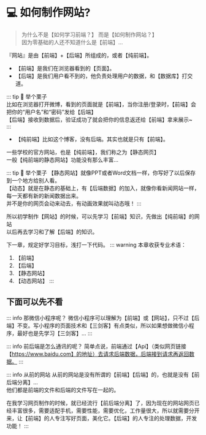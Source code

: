 # 💻 如何制作网站?
> 为什么不是【如何学习前端？】 而是【如何制作网站？】   
> 因为零基础的人还不知道什么是【前端】...  

『网站』是由【前端】+【后端】所组成的，或者【纯前端】。
 
- 【前端】是我们在浏览器看到的【页面】。  
- 【后端】是我们用户看不到的，他负责处理用户的数据，和【数据库】打交道。

::: tip 🌰 举个栗子  
比如在浏览器打开微博，看到的页面就是【前端】，当你注册/登录时，【前端】会把你的“用户名”和“密码”发给【后端】  
【后端】接收到数据后，验证成功了就会把你的信息返还给【前端】拿来展示~  
:::

- 【纯前端】比如这个博客，没有后端。其实也就是只有【前端】。

一些学校的官方网站，也是【纯前端】，我们称之为【静态网页】  
一般【纯前端的静态网站】功能没有那么丰富...

::: tip 🌰 举个栗子
【静态网站】就像PPT或者Word文档一样，你写好了以后保存到一个地方给别人看。  
【动态】就是在静态的基础上，有【后端数据】的加入，就像你看新闻网站一样，每一天都有新的新闻数据出来。  
并不是你的网页会动来动去，有动画效果就叫动态哦！
:::

所以初学制作【网站】的时候，可以先学习【前端】知识，先做出【纯前端】的网站    
以后再去学习和了解【后端】的知识。

下一章，规定好学习目标，浅打一下代码。
::: warning 本章收获专业术语：
1. 【前端】
2. 【后端】
3. 【静态网站】
4. 【动态网站】
:::

## 下面可以先不看
::: info 那微信小程序呢？
微信小程序可以理解为【前端】或【网站】，只不过【后端】不变。写小程序的页面技术和【三剑客】有点类似，所以如果想做微信小程序，最好也是先学习【三剑客】...
:::

::: info 前后端是怎么通讯的呢？
简单点说，前端通过【Api】（类似网页链接【https://www.baidu.com】的地址）去请求后端数据，后端接到请求再返回数据。
:::

::: info 从前的网站
从前的网站是没有所谓的【前端】【后端】的，也就是没有【前后端分离】...   
他们都是前端的文件和后端的文件写在一起的。  

在我学习网页制作的时候，就已经流行【前后端分离】了，因为现在的网站网页已经丰富很多，需要适配手机，需要性能，需要优化，工作量很大，所以就需要分开来，让【前端】的人专注写好页面，美化它。【后端】的人专注的处理数据，开发功能！
:::


